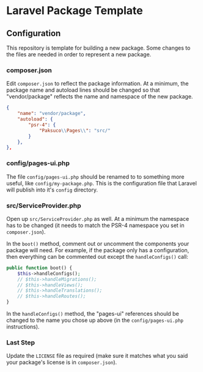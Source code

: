 # Laravel Package Template

## Configuration

This repository is template for building a new package. Some changes to the files are needed in order to represent a new package.


### composer.json

Edit `composer.json` to reflect the package information. At a minimum, the package name and autoload lines should be changed so that "vendor/package" reflects the name and namespace of the new package.

```json
{
    "name": "vendor/package",
    "autoload": {
        "psr-4": {
            "Paksuco\\Pages\\": "src/"
        }
    },
},
```


### config/pages-ui.php

The file `config/pages-ui.php`  should be renamed to to something more useful, like `config/my-package.php`. This is the configuration file that Laravel will publish into it's `config` directory.


### src/ServiceProvider.php

Open up `src/ServiceProvider.php` as well.  At a minimum the namespace has to be changed (it needs to match the PSR-4 namespace you set in `composer.json`).

In the `boot()` method, comment out or uncomment the components your package will need.  For example, if the package only has a configuration, then everything can be commented out except the `handleConfigs()` call:

```php
public function boot() {
    $this->handleConfigs();
    // $this->handleMigrations();
    // $this->handleViews();
    // $this->handleTranslations();
    // $this->handleRoutes();
}
```

In the `handleConfigs()` method, the "pages-ui" references should be changed to the name you chose up above (in the `config/pages-ui.php` instructions).


### Last Step

Update the `LICENSE` file as required (make sure it matches what you said your package's license is in `composer.json`).
